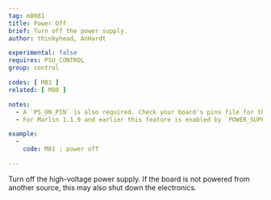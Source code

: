 ```yaml
---
tag: m0081
title: Power Off
brief: Turn off the power supply.
author: thinkyhead, AnHardt

experimental: false
requires: PSU_CONTROL
group: control

codes: [ M81 ]
related: [ M80 ]

notes:
  - A `PS_ON_PIN` is also required. Check your board's pins file for the default.
  - For Marlin 1.1.9 and earlier this feature is enabled by `POWER_SUPPLY`.

example:
  -
    code: M81 ; power off

---
```


Turn off the high-voltage power supply. If the board is not powered from another source, this may also shut down the electronics.
